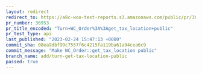 ```yaml
---
layout: redirect
redirect_to: https://a8c-woo-test-reports.s3.amazonaws.com/public/pr/36953/api/index.html
pr_number: 36953
pr_title_encoded: "Turn+WC_Order%3A%3Aget_tax_location+public"
pr_test_type: api
last_published: "2023-02-24 15:47:13 +0000"
commit_sha: 08ea9dbf99c7557f6c4215fa119ba61a94cea6c9
commit_message: "Make WC_Order::get_tax_location public"
branch_name: add/turn-get-tax-location-public
passed: true
---
```

